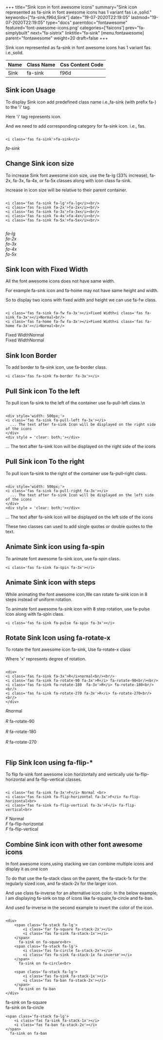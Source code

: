 +++
title="Sink icon in font awesome icons"
summary="Sink icon represented as fa-sink in font awesome icons has 1 variant fas i.e.,solid."
keywords=["fa-sink,f96d,Sink"]
date="19-07-2020T22:19:05"
lastmod="19-07-2020T22:19:05"
type="docs"
parentdoc="fontawesome"
featured='font-awesome-icons.png'
categories=['faicons']
prev="fa-simplybuilt"
next="fa-sistrix"
linktitle="fa-sink"
[menu.fontawesome]
parent="fontawesome"
weight=20
draft=false
+++


Sink icon represented as fa-sink in font awesome icons has 1 variant fas i.e.,solid.

<div class='table-responsive'><table class='table'><thead><tr><th>Name</th><th>Class Name</th><th>Css Content Code</th></tr></thead><tbody><tr><td>Sink</td><td>fa-sink</td><td>f96d</td></tr></tbody></table></div>



## Sink icon Usage

To display Sink icon add predefined class name i.e.,fa-sink (with prefix fa-) to the 'i' tag.

Here 'i' tag represents icon.

And we need to add corresponding category for fa-sink icon. i.e., fas.


```

<i class='fas fa-sink'>fa-sink</i>
```

<i class='fas fa-sink'>fa-sink</i>




## Change Sink icon size
To increase Sink font awesome icon size, use the fa-lg (33% increase), fa-2x, fa-3x, fa-4x, or fa-5x classes along with icon class fa-sink.

Increase in icon size will be relative to their parent container. 

```

<i class='fas fa-sink fa-lg'>fa-lg</i><br/>
<i class='fas fa-sink fa-2x'>fa-2x</i><br/>
<i class='fas fa-sink fa-3x'>fa-3x</i><br/>
<i class='fas fa-sink fa-4x'>fa-4x</i><br/>
<i class='fas fa-sink fa-5x'>fa-5x</i><br/>
            
```

<i class='fas fa-sink fa-lg'>fa-lg</i><br/>
<i class='fas fa-sink fa-2x'>fa-2x</i><br/>
<i class='fas fa-sink fa-3x'>fa-3x</i><br/>
<i class='fas fa-sink fa-4x'>fa-4x</i><br/>
<i class='fas fa-sink fa-5x'>fa-5x</i><br/>
            



## Sink Icon with Fixed Width 

All the font awesome icons does not have same width.

For example fa-sink icon and fa-home may not have same height and width.

So to display two icons with fixed width and height we can use fa-fw class.


```

<i class='fas fa-sink fa-fw fa-3x'></i>Fixed Width<i class='fas fa-sink fa-3x'></i>Normal<br/>
<i class='fas fa-home fa-fw fa-3x'></i>Fixed Width<i class='fas fa-home fa-3x'></i>Normal<br/>
```

<i class='fas fa-sink fa-fw fa-3x'></i>Fixed Width<i class='fas fa-sink fa-3x'></i>Normal<br/>
<i class='fas fa-home fa-fw fa-3x'></i>Fixed Width<i class='fas fa-home fa-3x'></i>Normal<br/>



## Sink Icon Border 

To add border to fa-sink icon, use fa-border class.


```
<i class='fas fa-sink fa-border fa-3x'></i>

```
<i class='fas fa-sink fa-border fa-3x'></i>





## Pull Sink icon To the left

To pull icon fa-sink to the left of the container use fa-pull-left class.\n

```

<div style='width: 500px;'>
<i class='fas fa-sink fa-pull-left fa-3x'></i>
  ... The text after fa-sink Icon will be displayed on the right side of the icons
</div>
<div style = 'clear: both;'></div>
```

<div style='width: 500px;'>
<i class='fas fa-sink fa-pull-left fa-3x'></i>
  ... The text after fa-sink Icon will be displayed on the right side of the icons
</div>
<div style = 'clear: both;'></div>




## Pull Sink icon To the right
To pull icon fa-sink to the right of the container use fa-pull-right class.

```

<div style='width: 500px;'>
<i class='fas fa-sink fa-pull-right fa-3x'></i>
  ... The text after fa-sink Icon will be displayed on the left side of the icons
</div>
<div style = 'clear: both;'></div>
```

<div style='width: 500px;'>
<i class='fas fa-sink fa-pull-right fa-3x'></i>
  ... The text after fa-sink Icon will be displayed on the left side of the icons
</div>
<div style = 'clear: both;'></div>

These two classes can used to add single quotes or double quotes to the text.


## Animate Sink icon using fa-spin
To animate font awesome fa-sink icon, use fa-spin class.

```
<i class='fas fa-sink fa-spin fa-3x'></i>
```
<i class='fas fa-sink fa-spin fa-3x'></i>




## Animate Sink icon with steps
While animating the font awesome icon,We can rotate fa-sink icon in 8 steps instead of uniform rotation.

To animate font awesome fa-sink icon with 8 step rotation, use fa-pulse icon along with fa-spin class.


```
<i class='fas fa-sink fa-pulse fa-spin fa-3x'></i>

```
<i class='fas fa-sink fa-pulse fa-spin fa-3x'></i>





## Rotate Sink Icon using fa-rotate-x
To rotate the font awesome icon fa-sink, Use fa-rotate-x class

Where 'x' represents degree of rotation.


```

<div>
<i class='fas fa-sink fa-3x'>R</i>normal<br/><br/>
<i class='fas fa-sink fa-rotate-90 fa-3x'>R</i> fa-rotate-90<br/><br/> 
<i class='fas fa-sink fa-rotate-180  fa-3x'>R</i> fa-rotate-180<br/><br/> 
<i class='fas fa-sink fa-rotate-270 fa-3x'>R</i> fa-rotate-270<br/><br/>
</div>
```

<div>
<i class='fas fa-sink fa-3x'>R</i>normal<br/><br/>
<i class='fas fa-sink fa-rotate-90 fa-3x'>R</i> fa-rotate-90<br/><br/> 
<i class='fas fa-sink fa-rotate-180  fa-3x'>R</i> fa-rotate-180<br/><br/> 
<i class='fas fa-sink fa-rotate-270 fa-3x'>R</i> fa-rotate-270<br/><br/>
</div>




## Flip Sink Icon using fa-flip-*
To flip fa-sink font awesome icon horizontally and vertically use fa-flip-horizontal and fa-flip-vertical classes. 

```

<i class='fas fa-sink fa-3x'>F</i> Normal <br>
<i class='fas fa-sink fa-flip-horizontal fa-3x'>F</i> fa-flip-horizontal<br>
<i class='fas fa-sink fa-flip-vertical fa-3x'>F</i> fa-flip-vertical<br>
```

<i class='fas fa-sink fa-3x'>F</i> Normal <br>
<i class='fas fa-sink fa-flip-horizontal fa-3x'>F</i> fa-flip-horizontal<br>
<i class='fas fa-sink fa-flip-vertical fa-3x'>F</i> fa-flip-vertical<br>




## Combine Sink icon with other font awesome icons
In font awesome icons,using stacking we can combine multiple icons and display it as one icon 

To do that use the fa-stack class on the parent, the fa-stack-1x for the regularly sized icon, and fa-stack-2x for the larger icon.

And use class fa-inverse for an alternative icon color. 
In the below example, I am displaying fa-sink on top of icons like fa-square,fa-circle and fa-ban.

And used fa-inverse in the second example to invert the color of the icon.

```

<div>
    <span class='fa-stack fa-lg'>
        <i class='far fa-square fa-stack-2x'></i>
        <i class='fas fa-sink fa-stack-1x'></i>
    </span>
      fa-sink on fa-square<br>
    <span class='fa-stack fa-lg'>
        <i class='fas fa-circle fa-stack-2x'></i>
        <i class='fas fa-sink fa-stack-1x fa-inverse'></i>
    </span>
      fa-sink on fa-circle<br>

    <span class='fa-stack fa-lg'>
        <i class='fas fa-sink fa-stack-1x'></i>
        <i class='fas fa-ban fa-stack-2x'></i>
    </span>
      fa-sink on fa-ban
</div>
```

<div>
    <span class='fa-stack fa-lg'>
        <i class='far fa-square fa-stack-2x'></i>
        <i class='fas fa-sink fa-stack-1x'></i>
    </span>
      fa-sink on fa-square<br>
    <span class='fa-stack fa-lg'>
        <i class='fas fa-circle fa-stack-2x'></i>
        <i class='fas fa-sink fa-stack-1x fa-inverse'></i>
    </span>
      fa-sink on fa-circle<br>

    <span class='fa-stack fa-lg'>
        <i class='fas fa-sink fa-stack-1x'></i>
        <i class='fas fa-ban fa-stack-2x'></i>
    </span>
      fa-sink on fa-ban
</div>







